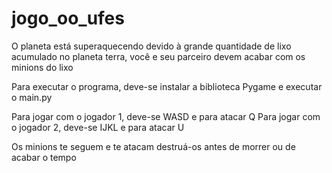 # jogo_oo_ufes

O planeta está superaquecendo devido à grande quantidade de lixo acumulado no planeta terra, você e seu parceiro devem 
acabar com os minions do lixo

Para executar o programa, deve-se instalar a biblioteca Pygame e executar o main.py

Para jogar com o jogador 1, deve-se WASD e para atacar Q
Para jogar com o jogador 2, deve-se IJKL e para atacar U

Os minions te seguem e te atacam destruá-os antes de morrer ou de acabar o tempo
